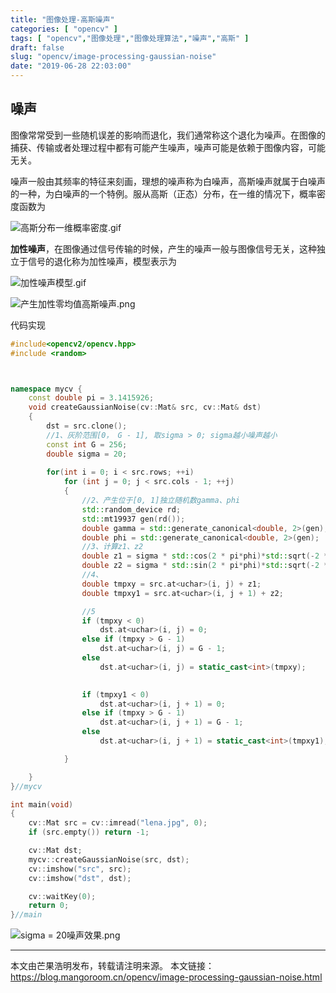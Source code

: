 ```yaml
---
title: "图像处理-高斯噪声"
categories: [ "opencv" ]
tags: [ "opencv","图像处理","图像处理算法","噪声","高斯" ]
draft: false
slug: "opencv/image-processing-gaussian-noise"
date: "2019-06-28 22:03:00"
---
```


## 噪声
图像常常受到一些随机误差的影响而退化，我们通常称这个退化为噪声。在图像的捕获、传输或者处理过程中都有可能产生噪声，噪声可能是依赖于图像内容，可能无关。

噪声一般由其频率的特征来刻画，理想的噪声称为白噪声，高斯噪声就属于白噪声的一种，为白噪声的一个特例。服从高斯（正态）分布，在一维的情况下，概率密度函数为

![高斯分布一维概率密度.gif][1]

**加性噪声**，在图像通过信号传输的时候，产生的噪声一般与图像信号无关，这种独立于信号的退化称为加性噪声，模型表示为

![加性噪声模型.gif][2]

![产生加性零均值高斯噪声.png][3]

代码实现

~~~c++
#include<opencv2/opencv.hpp>
#include <random>



namespace mycv {
	const double pi = 3.1415926;
	void createGaussianNoise(cv::Mat& src, cv::Mat& dst)
	{
		dst = src.clone();
		//1、灰阶范围[0， G - 1], 取sigma > 0; sigma越小噪声越小
		const int G = 256;
		double sigma = 20;
	
		for(int i = 0; i < src.rows; ++i)
			for (int j = 0; j < src.cols - 1; ++j)
			{
				//2、产生位于[0, 1]独立随机数gamma、phi
				std::random_device rd;
				std::mt19937 gen(rd());
				double gamma = std::generate_canonical<double, 2>(gen);
				double phi = std::generate_canonical<double, 2>(gen);
				//3、计算z1、z2
				double z1 = sigma * std::cos(2 * pi*phi)*std::sqrt(-2 * std::log(gamma));
				double z2 = sigma * std::sin(2 * pi*phi)*std::sqrt(-2 * std::log(gamma));
				//4、
				double tmpxy = src.at<uchar>(i, j) + z1;
				double tmpxy1 = src.at<uchar>(i, j + 1) + z2;

				//5
				if (tmpxy < 0)
					dst.at<uchar>(i, j) = 0;
				else if (tmpxy > G - 1)
					dst.at<uchar>(i, j) = G - 1;
				else
					dst.at<uchar>(i, j) = static_cast<int>(tmpxy);

				
				if (tmpxy1 < 0)
					dst.at<uchar>(i, j + 1) = 0;
				else if (tmpxy > G - 1)
					dst.at<uchar>(i, j + 1) = G - 1;
				else
					dst.at<uchar>(i, j + 1) = static_cast<int>(tmpxy1);

			}

	}
}//mycv

int main(void)
{
	cv::Mat src = cv::imread("lena.jpg", 0);
	if (src.empty()) return -1;

	cv::Mat dst;
	mycv::createGaussianNoise(src, dst);
	cv::imshow("src", src);
	cv::imshow("dst", dst);

	cv::waitKey(0);
	return 0;
}//main
~~~

![sigma = 20噪声效果.png][4]

---

本文由芒果浩明发布，转载请注明来源。
本文链接：https://blog.mangoroom.cn/opencv/image-processing-gaussian-noise.html


  [1]: https://mangoroom.cn/usr/uploads/2019/06/3567936818.gif
  [2]: https://mangoroom.cn/usr/uploads/2019/06/2761109556.gif
  [3]: https://mangoroom.cn/usr/uploads/2019/06/360464662.png
  [4]: https://mangoroom.cn/usr/uploads/2019/06/3676585244.png